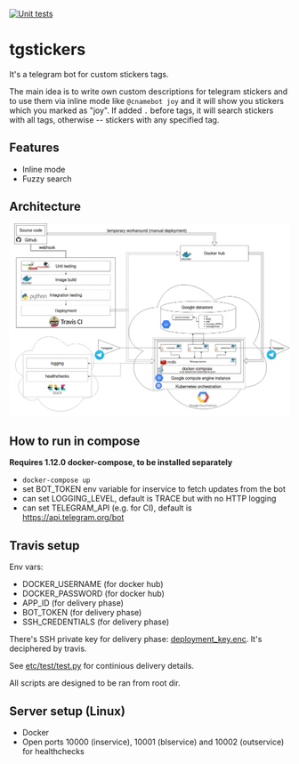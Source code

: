 [![Unit tests](https://api.travis-ci.org/IngvarJackal/tgstickers.svg?branch=master)](https://travis-ci.org/IngvarJackal/tgstickers)

# tgstickers
It's a telegram bot for custom stickers tags.

The main idea is to write own custom descriptions for telegram stickers and to use them via inline mode like ```@cnamebot joy``` and it will show you stickers which you marked as "joy". If added ```.``` before tags, it will search stickers with all tags, otherwise -- stickers with any specified tag.

## Features
* Inline mode
* Fuzzy search

## Architecture
![](https://raw.githubusercontent.com/IngvarJackal/tgstickers/master/doc/tgstickers.jpg)

## How to run in compose
**Requires 1.12.0 docker-compose, to be installed separately**
* ```docker-compose up```
* set BOT_TOKEN env variable for inservice to fetch updates from the bot
* can set LOGGING_LEVEL, default is TRACE but with no HTTP logging
* can set TELEGRAM_API (e.g. for CI), default is https://api.telegram.org/bot

## Travis setup
Env vars:
* DOCKER_USERNAME (for docker hub)
* DOCKER_PASSWORD (for docker hub)
* APP_ID (for delivery phase)
* BOT_TOKEN (for delivery phase)
* SSH_CREDENTIALS (for delivery phase)

There's SSH private key for delivery phase: [deployment_key.enc](https://github.com/IngvarJackal/tgstickers/blob/master/deployment_key.enc). It's deciphered by travis.

See [etc/test/test.py](https://github.com/IngvarJackal/tgstickers/blob/master/etc/test/test.py) for continious delivery details.

All scripts are designed to be ran from root dir.

## Server setup (Linux)
* Docker
* Open ports 10000 (inservice), 10001 (blservice) and 10002 (outservice) for healthchecks
